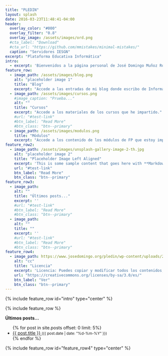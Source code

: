 ```yaml
---
title: "PLEDIN"
layout: splash
date: 2016-03-23T11:48:41-04:00
header:
  overlay_color: "#000"
  overlay_filter: "0.8"
  overlay_image: /assets/images/ord.png
  #cta_label: "Download"
  #cta_url: "https://github.com/mmistakes/minimal-mistakes/"
  caption: "Servidores IESGN"
excerpt: "Plataforma Educativa Informática"
intro: 
  - excerpt: 'Bienvenidos a la página personal de José Domingo Muñoz Rodríguez, aquí podrás encontrar...'
feature_row:
  - image_path: /assets/images/blog.png
    alt: "placeholder image 1"
    title: "Blog"
    excerpt: "Accede a las entradas de mi blog donde escribo de Informática y Educación."
  - image_path: /assets/images/cursos.png
    #image_caption: "Prueba..."
    alt: ""
    title: "Cursos"
    excerpt: "Accede a los materiales de los cursos que he impartido."
    #url: "#test-link"
    #btn_label: "Read More"
    #btn_class: "btn--primary"
  - image_path: /assets/images/modulos.png
    title: "Módulos"
    excerpt: "Accede a los contenido de los módulos de FP que estoy impartiendo en la actualidad."
feature_row2:
  - image_path: /assets/images/unsplash-gallery-image-2-th.jpg
    alt: "placeholder image 2"
    title: "Placeholder Image Left Aligned"
    excerpt: 'This is some sample content that goes here with **Markdown** formatting. Left aligned with `type="left"`'
    url: "#test-link"
    btn_label: "Read More"
    btn_class: "btn--primary"
feature_row3:
  - image_path: 
    alt: ""
    title: "Últimos posts..."
    excerpt: ''
    #url: "#test-link"
    #btn_label: "Read More"
    #btn_class: "btn--primary"
  - image_path: 
    alt: ""
    title: ""
    excerpt: ''
    #url: "#test-link"
    #btn_label: "Read More"
    #btn_class: "btn--primary"
feature_row4:
  - image_path: https://www.josedomingo.org/pledin/wp-content/uploads/2010/04/88x31.png
    alt: "cc"
    title: "Licencia"
    excerpt: 'Licencia: Puedes copiar y modificar todos los contenidos, pero siempre respetando los términos de la licencia CC-BY-SA.'
    url: "https://creativecommons.org/licenses/by-sa/3.0/es/"
    btn_label: "Ver"
    btn_class: "btn--primary"
---
```


{% include feature_row id="intro" type="center" %}

{% include feature_row %}

**Últimos posts...**
<ul>
  {% for post in site.posts offset: 0 limit: 5%}
    <li>
      <a href="{{ site.baseurl }}{{ post.url }}">
        {{ post.title }}
      </a>
      <small>({{ post.date | date: "%d-%m-%Y" }})</small>
    </li>
  {% endfor %}
</ul>

{% include feature_row id="feature_row4" type="center" %}
